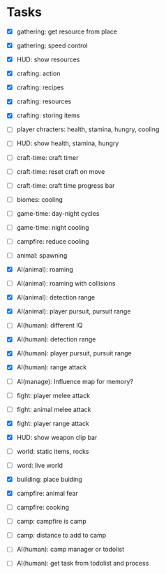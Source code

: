 # Tasks

- [x] gathering: get resource from place
- [x] gathering: speed control
- [x] HUD: show resources
- [x] crafting: action
- [x] crafting: recipes
- [x] crafting: resources
- [x] crafting: storing items
- [ ] player chracters: health, stamina, hungry, cooling
- [ ] HUD: show health, stamina, hungry
- [ ] craft-time: craft timer
- [ ] craft-time: reset craft on move
- [ ] craft-time: craft time progress bar

- [ ] biomes: cooling
- [ ] game-time: day-night cycles
- [ ] game-time: night cooling
- [ ] campfire: reduce cooling

- [ ] animal: spawning

- [x] AI(animal):  roaming
- [ ] AI(animal): roaming with collisions
- [x] AI(animal): detection range
- [x] AI(animal): player pursuit, pursuit range

- [ ] AI(human): different IQ
- [x] AI(human): detection range
- [x] AI(human): player pursuit, pursuit range
- [x] AI(human): range attack

- [ ] AI(manage): Influence map for memory?

- [ ] fight: player melee attack
- [ ] fight: animal melee attack
- [x] fight: player range attack
- [x] HUD: show weapon clip bar

- [ ] world: static items, rocks
- [ ] word: live world
- [x] building: place buiding
- [x] campfire: animal fear
- [ ] campfire: cooking

- [ ] camp: campfire is camp
- [ ] camp: distance to add to camp
- [ ] AI(human): camp manager or todolist
- [ ] AI(human): get task from todolist and process
